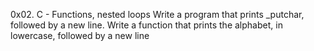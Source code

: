 0x02. C - Functions, nested loops
Write a program that prints _putchar, followed by a new line.
Write a function that prints the alphabet, in lowercase, followed by a new line
